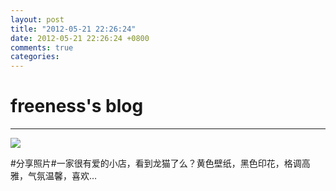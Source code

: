 ```yaml
---
layout: post
title: "2012-05-21 22:26:24"
date: 2012-05-21 22:26:24 +0800
comments: true
categories: 
---
```


# freeness's blog

----------

![](http://okqmqrbgo.bkt.clouddn.com/201205212226241.jpg)

>
\#分享照片\#一家很有爱的小店，看到龙猫了么？黄色壁纸，黑色印花，格调高雅，气氛温馨，喜欢…